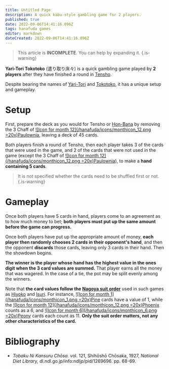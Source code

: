 ```yaml
---
title: Untitled Page
description: A quick kabu-style gambling game for 2 players.
published: true
date: 2022-09-06T14:41:16.096Z
tags: hanafuda games
editor: markdown
dateCreated: 2022-09-06T14:41:16.096Z
---
```


> This article is **INCOMPLETE**. You can help by expanding it.
{.is-warning}

**Yari-Tori Tokotoko** (遣り取り床々) is a quick gambling game played by **2 players** after they have finished a round in [Tensho](/en/hanafuda/games/tensho).

Despite bearing the names of [Yari-Tori](/en/hanafuda/games/yari-tori) and [Tokotoko](/en/hanafuda/games/tokotoko), it has a unique setup and gameplay.

# Setup
First, prepare the deck as you would for Tensho or [Hon-Bana](/en/hanafuda/games/honbana) by removing the 3 Chaff of [![Icon for month 12](/hanafuda/icons/monthicon_12.png =20x)Paulownia](/en/hanafuda/suits/paulownia), leaving a deck of 45 cards. 

Both players finish a round of Tensho, then each player takes 3 of the cards that were used in the game, and 2 of the cards that were not used in the game (except the 3 Chaff of [![Icon for month 12](/hanafuda/icons/monthicon_12.png =20x)Paulownia](/en/hanafuda/suits/paulownia)), to make a **hand containing 5 cards**.

> It is not specified whether the cards need to be shuffled first or not.
{.is-warning}

# Gameplay
Once both players have 5 cards in hand, players come to an agreement as to how much money to bet; **both players must put up the same amount before the game can progress.**

Once both players have put up the appropriate amount of money, **each player then randomly chooses 2 cards in their opponent's hand**, and then the opponent **discards** those cards, leaving only 3 cards in their hand. Then the showdown begins.

**The winner is the player whose hand has the highest value in the ones digit when the 3 card values are summed.** That player earns all the money that was wagered. In the case of a tie, the pot may be split evenly among the winners.

Note that **the card values follow the [Nagoya suit order](/en/hanafuda/suits#arrangement-of-suits)** used in such games as [Hiyoko](/en/hanafuda/games/hiyoko) and [Isuri](/en/hanafuda/games/hiyoko#isuri-hiyoko-variant). For instance, [![Icon for month 1](/hanafuda/icons/monthicon_1.png =20x)Pine](/en/hanafuda/suits/pine) cards have a value of 1, while the [![Icon for month 12](/hanafuda/icons/monthicon_12.png =20x)Phoenix](/en/hanafuda/suits/paulownia) counts as a 6, and [![Icon for month 6](/hanafuda/icons/monthicon_6.png =20x)Peony](/en/hanafuda/suits/peony) cards each count as 11. **Only the suit order matters, not any other characteristics of the card.**

# Bibliography
- *Tobaku Ni Kansuru Chōsa.* vol. 121, Shihōshō Chōsaka, 1927, *National Diet Library,* dl.ndl.go.jp/info:ndljp/pid/1269696. pp. 68-69.